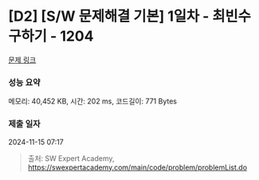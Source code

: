 # [D2] [S/W 문제해결 기본] 1일차 - 최빈수 구하기 - 1204 

[문제 링크](https://swexpertacademy.com/main/code/problem/problemDetail.do?contestProbId=AV13zo1KAAACFAYh) 

### 성능 요약

메모리: 40,452 KB, 시간: 202 ms, 코드길이: 771 Bytes

### 제출 일자

2024-11-15 07:17



> 출처: SW Expert Academy, https://swexpertacademy.com/main/code/problem/problemList.do